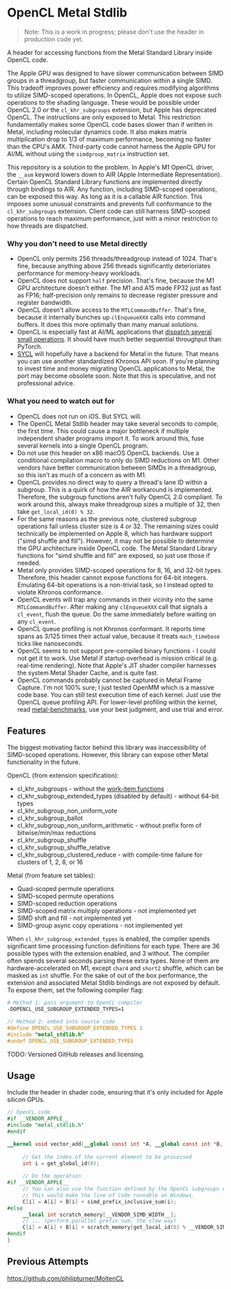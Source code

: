 # OpenCL Metal Stdlib

> Note: This is a work in progress; please don't use the header in production code yet.

A header for accessing functions from the Metal Standard Library inside OpenCL code.

The Apple GPU was designed to have slower communication between SIMD groups in a threadgroup, but faster communication within a single SIMD. This tradeoff improves power efficiency and requires modifying algorithms to utilize SIMD-scoped operations. In OpenCL, Apple does not expose such operations to the shading language. These would be possible under OpenCL 2.0 or the `cl_khr_subgroups` extension, but Apple has deprecated OpenCL. The instructions are only exposed to Metal. This restriction fundamentally makes some OpenCL code bases slower than if written in Metal, including molecular dynamics code. It also makes matrix multiplication drop to 1/3 of maximum performance, becoming no faster than the CPU's AMX. Third-party code cannot harness the Apple GPU for AI/ML without using the `simdgroup_matrix` instruction set.

This repository is a solution to the problem. In Apple's M1 OpenCL driver, the `__asm` keyword lowers down to AIR (Apple Intermediate Representation). Certain OpenCL Standard Library functions are implemented directly through bindings to AIR. Any function, including SIMD-scoped operations, can be exposed this way. As long as it is a callable AIR function. This imposes some unusual constraints and prevents full conformance to the `cl_khr_subgroups` extension. Client code can still harness SIMD-scoped operations to reach maximum performance, just with a minor restriction to how threads are dispatched.

### Why you don't need to use Metal directly

- OpenCL only permits 256 threads/threadgroup instead of 1024. That's fine, because anything above 256 threads significantly deterioriates performance for memory-heavy workloads.
- OpenCL does not support `half` precision. That's fine, because the M1 GPU architecture doesn't either. The M1 and A15 made FP32 just as fast as FP16; half-precision only remains to decrease register pressure and register bandwidth.
- OpenCL doesn't allow access to the `MTLCommandBuffer`. That's fine, because it internally bunches up `clEnqueueXXX` calls into command buffers. It does this more optimally than many manual solutions.
- OpenCL is especially fast at AI/ML applications that [dispatch several small operations](https://github.com/philipturner/metal-experiment-1). It should have much better sequential throughput than PyTorch.
- [SYCL](https://registry.khronos.org/SYCL/specs/sycl-2020/html/sycl-2020.html#introduction) will hopefully have a backend for Metal in the future. That means you can use another standardized Khronos API soon. If you're planning to invest time and money migrating OpenCL applications to Metal, the port may become obsolete soon. Note that this is speculative, and not professional advice.

### What you need to watch out for

- OpenCL does not run on iOS. But SYCL will.
- The OpenCL Metal Stdlib header may take several seconds to compile, the first time. This could cause a major bottleneck if multiple independent shader programs import it. To work around this, fuse several kernels into a single OpenCL program.
- Do not use this header on x86 macOS OpenCL backends. Use a conditional compilation macro to only do SIMD reductions on M1. Other vendors have better communication between SIMDs in a threadgroup, so this isn't as much of a concern as with M1.
- OpenCL provides no direct way to query a thread's lane ID within a subgroup. This is a quirk of how the AIR workaround is implemented. Therefore, the subgroup functions aren't fully OpenCL 2.0 compliant. To work around this, always make threadgroup sizes a multiple of 32, then take `get_local_id(0) % 32`.
- For the same reasons as the previous note, clustered subgroup operations fail unless cluster size is 4 or 32. The remaining sizes could technically be implemented on Apple 8, which has hardware support ("simd shuffle and fill"). However, it may not be possible to determine the GPU architecture inside OpenCL code. The Metal Standard Library functions for "simd shuffle and fill" are exposed, so just use those if needed.
- Metal only provides SIMD-scoped operations for 8, 16, and 32-bit types. Therefore, this header cannot expose functions for 64-bit integers. Emulating 64-bit operations is a non-trivial task, so I instead opted to violate Khronos conformance.
- OpenCL events will trap any commands in their vicinity into the same `MTLCommandBuffer`. After making any `clEnqueueXXX` call that signals a `cl_event`, flush the queue. Do the same immediately before waiting on any `cl_event`.
- OpenCL queue profiling is not Khronos conformant. It reports time spans as 3/125 times their actual value, because it treats `mach_timebase` ticks like nanoseconds.
- OpenCL seems to not support pre-compiled binary functions - I could not get it to work. Use Metal if startup overhead is mission critical (e.g. real-time rendering). Note that Apple's JIT shader compiler harnesses the system Metal Shader Cache, and is quite fast.
- OpenCL commands probably cannot be captured in Metal Frame Capture. I'm not 100% sure; I just tested OpenMM which is a massive code base. You can still test execution time of each kernel. Just use the OpenCL queue profiling API. For lower-level profiling within the kernel, read [metal-benchmarks](https://github.com/philipturner/metal-benchmarks), use your best judgment, and use trial and error.

## Features

The biggest motivating factor behind this library was inaccessibility of SIMD-scoped operations. However, this library can expose other Metal functionality in the future.

OpenCL (from extension specification):
- cl_khr_subgroups - without the [work-item functions](https://registry.khronos.org/OpenCL/specs/3.0-unified/html/OpenCL_Ext.html#cl_khr_subgroups-additions-to-section-6.13.1-work-item-functions)
- cl_khr_subgroup_extended_types (disabled by default) - without 64-bit types
- cl_khr_subgroup_non_uniform_vote
- cl_khr_subgroup_ballot
- cl_khr_subgroup_non_uniform_arithmetic - without prefix form of bitwise/min/max reductions
- cl_khr_subgroup_shuffle
- cl_khr_subgroup_shuffle_relative
- cl_khr_subgroup_clustered_reduce - with compile-time failure for clusters of 1, 2, 8, or 16

Metal (from feature set tables):
- Quad-scoped permute operations
- SIMD-scoped permute operations
- SIMD-scoped reduction operations
- SIMD-scoped matrix multiply operations - not implemented yet
- SIMD shift and fill - not implemented yet
- SIMD-group async copy operations - not implemented yet

When `cl_khr_subgroup_extended_types` is enabled, the compiler spends significant time processing function definitions for each type. There are 36 possible types with the extension enabled, and 3 without. The compiler often spends several seconds parsing these extra types. None of them are hardware-accelerated on M1, except `char4` and `short2` shuffle, which can be masked as `int` shuffle. For the sake of out of the box performance, the extension and associated Metal Stdlib bindings are not exposed by default. To expose them, set the following compiler flag:

```bash
# Method 1: pass argument to OpenCL compiler
-DOPENCL_USE_SUBGROUP_EXTENDED_TYPES=1
```

```c
// Method 2: embed into source code
#define OPENCL_USE_SUBGROUP_EXTENDED_TYPES 1
#include "metal_stdlib.h"
#undef OPENCL_USE_SUBGROUP_EXTENDED_TYPES
```

TODO: Versioned GitHub releases and licensing.

## Usage

Include the header in shader code, ensuring that it's only included for Apple silicon GPUs.

```opencl
// OpenCL code
#if __VENDOR_APPLE__
#include "metal_stdlib.h"
#endif

__kernel void vector_add(__global const int *A, __global const int *B, __global int *C) {
  
     // Get the index of the current element to be processed
     int i = get_global_id(0);
  
     // Do the operation
#if __VENDOR_APPLE__
     // You can also use the function defined by the OpenCL subgroups extension.
     // This would make the line of code runnable on Windows.
     C[i] = A[i] + B[i] + simd_prefix_inclusive_sum(i);
#else
     __local int scratch_memory[__VENDOR_SIMD_WIDTH__];
     // ... (perform parallel prefix sum, the slow way)
     C[i] = A[i] + B[i] + scratch_memory[get_local_id(0) % __VENDOR_SIMD_WIDTH__];
#endif
}
```

## Previous Attempts

https://github.com/philipturner/MoltenCL
